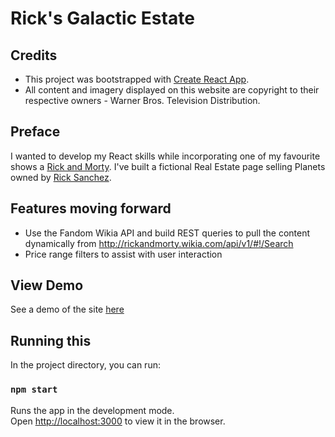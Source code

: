 # Rick's Galactic Estate

## Credits
- This project was bootstrapped with [Create React App](https://github.com/facebookincubator/create-react-app).
- All content and imagery displayed on this website are copyright to their respective owners - Warner Bros. Television Distribution.

## Preface
I wanted to develop my React skills while incorporating one of my favourite shows a [Rick and Morty](http://rickandmorty.wikia.com/wiki/Rickipedia). I've built a fictional Real Estate page selling Planets owned by [Rick Sanchez](http://rickandmorty.wikia.com/wiki/Rick_Sanchez). 

## Features moving forward
- Use the Fandom Wikia API and build REST queries to pull the content dynamically from http://rickandmorty.wikia.com/api/v1/#!/Search
- Price range filters to assist with user interaction

## View Demo
See a demo of the site [here](http://rge.balcantara.com)

## Running this

In the project directory, you can run:

### `npm start`

Runs the app in the development mode.<br>
Open [http://localhost:3000](http://localhost:3000) to view it in the browser.


